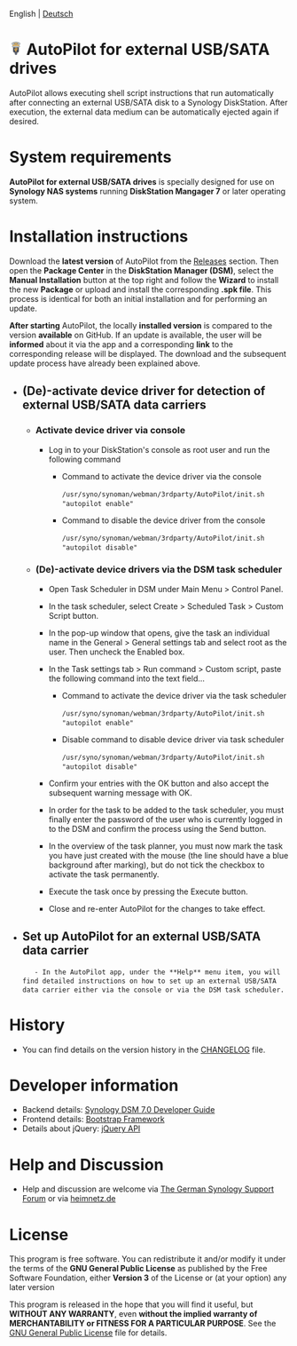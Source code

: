 English | [Deutsch](README.md)

# ![Package icon](/ui/images/icon_24.png) AutoPilot for external USB/SATA drives
AutoPilot allows executing shell script instructions that run automatically after connecting an external USB/SATA disk to a Synology DiskStation. After execution, the external data medium can be automatically ejected again if desired.

# System requirements
**AutoPilot for external USB/SATA drives** is specially designed for use on **Synology NAS systems** running **DiskStation Mangager 7** or later operating system.

# Installation instructions
Download the **latest version** of AutoPilot from the [Releases](https://github.com/toafez/AutoPilot/releases) section. Then open the **Package Center** in the **DiskStation Manager (DSM)**, select the **Manual Installation** button at the top right and follow the **Wizard** to install the new **Package** or upload and install the corresponding **.spk file**. This process is identical for both an initial installation and for performing an update.

**After starting** AutoPilot, the locally **installed version** is compared to the version **available** on GitHub. If an update is available, the user will be **informed** about it via the app and a corresponding **link** to the corresponding release will be displayed. The download and the subsequent update process have already been explained above.

- ## (De)-activate device driver for detection of external USB/SATA data carriers
     - ### Activate device driver via console
         - Log in to your DiskStation's console as root user and run the following command

             - Command to activate the device driver via the console

                 `/usr/syno/synoman/webman/3rdparty/AutoPilot/init.sh "autopilot enable"`

             - Command to disable the device driver from the console

                 `/usr/syno/synoman/webman/3rdparty/AutoPilot/init.sh "autopilot disable"`

     - ### (De)-activate device drivers via the DSM task scheduler
         - Open Task Scheduler in DSM under Main Menu > Control Panel.
         - In the task scheduler, select Create > Scheduled Task > Custom Script button.
         - In the pop-up window that opens, give the task an individual name in the General > General settings tab and select root as the user. Then uncheck the Enabled box.
         - In the Task settings tab > Run command > Custom script, paste the following command into the text field...

             - Command to activate the device driver via the task scheduler

                 `/usr/syno/synoman/webman/3rdparty/AutoPilot/init.sh "autopilot enable"`

             - Disable command to disable device driver via task scheduler

                 `/usr/syno/synoman/webman/3rdparty/AutoPilot/init.sh "autopilot disable"`

         - Confirm your entries with the OK button and also accept the subsequent warning message with OK.
         - In order for the task to be added to the task scheduler, you must finally enter the password of the user who is currently logged in to the DSM and confirm the process using the Send button.
         - In the overview of the task planner, you must now mark the task you have just created with the mouse (the line should have a blue background after marking), but do not tick the checkbox to activate the task permanently.
         - Execute the task once by pressing the Execute button.
         - Close and re-enter AutoPilot for the changes to take effect.

- ## Set up AutoPilot for an external USB/SATA data carrier
         - In the AutoPilot app, under the **Help** menu item, you will find detailed instructions on how to set up an external USB/SATA data carrier either via the console or via the DSM task scheduler.

# History
- You can find details on the version history in the [CHANGELOG](CHANGELOG) file.

# Developer information
- Backend details: [Synology DSM 7.0 Developer Guide](https://help.synology.com/developer-guide/)
- Frontend details: [Bootstrap Framework](https://getbootstrap.com/)
- Details about jQuery: [jQuery API](https://api.jquery.com/)

# Help and Discussion
- Help and discussion are welcome via [The German Synology Support Forum](https://www.synology-forum.de) or via [heimnetz.de](https://forum.heimnetz.de)

# License
This program is free software. You can redistribute it and/or modify it under the terms of the **GNU General Public License** as published by the Free Software Foundation, either **Version 3** of the License or (at your option) any later version

This program is released in the hope that you will find it useful, but **WITHOUT ANY WARRANTY**, even **without the implied warranty of MERCHANTABILITY or FITNESS FOR A PARTICULAR PURPOSE**. See the [GNU General Public License](LICENSE) file for details.